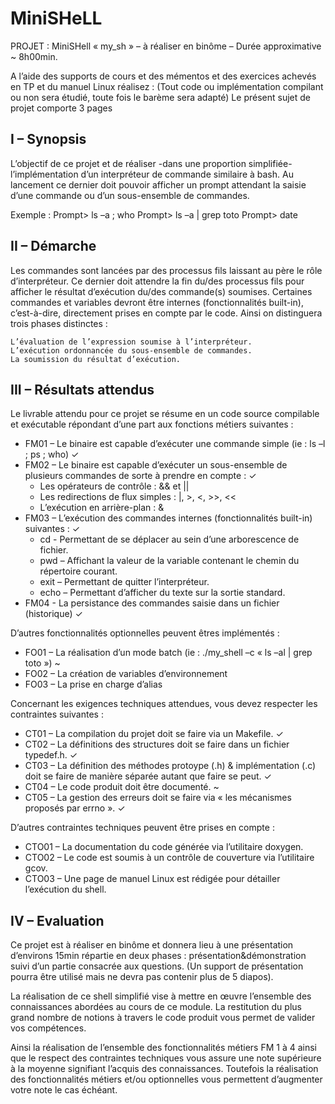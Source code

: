 # MiniSHeLL

PROJET : MiniSHell « my_sh » – à réaliser en binôme – Durée approximative ~ 8h00min.

A l’aide des supports de cours et des mémentos et des exercices achevés en TP et du manuel Linux réalisez : (Tout code ou implémentation compilant ou non sera étudié, toute fois le barème sera adapté) Le présent sujet de projet comporte 3 pages

## I – Synopsis

L’objectif de ce projet et de réaliser -dans une proportion simplifiée- l’implémentation d’un interpréteur de commande similaire à bash. Au lancement ce dernier doit pouvoir afficher un prompt attendant la saisie d’une commande ou d’un sous-ensemble de commandes.

Exemple : Prompt> ls –a ; who Prompt> ls –a | grep toto Prompt> date

## II – Démarche

Les commandes sont lancées par des processus fils laissant au père le rôle d’interpréteur. Ce dernier doit attendre la fin du/des processus fils pour afficher le résultat d’exécution du/des commande(s) soumises. Certaines commandes et variables devront être internes (fonctionnalités built-in), c’est-à-dire, directement prises en compte par le code. Ainsi on distinguera trois phases distinctes :

    L’évaluation de l’expression soumise à l’interpréteur.
    L’exécution ordonnancée du sous-ensemble de commandes.
    La soumission du résultat d’exécution.

## III – Résultats attendus

Le livrable attendu pour ce projet se résume en un code source compilable et exécutable répondant d’une part aux fonctions métiers suivantes :

- FM01 – Le binaire est capable d’exécuter une commande simple (ie : ls –l ; ps ; who) ✓
- FM02 – Le binaire est capable d’exécuter un sous-ensemble de plusieurs commandes de sorte à prendre en compte : ✓
    - Les opérateurs de contrôle : && et ||
    - Les redirections de flux simples : |, >, <, >>, <<
    - L’exécution en arrière-plan : &
- FM03 – L’exécution des commandes internes (fonctionnalités built-in) suivantes : ✓
    - cd - Permettant de se déplacer au sein d’une arborescence de fichier.
    - pwd – Affichant la valeur de la variable contenant le chemin du répertoire courant.
    - exit – Permettant de quitter l’interpréteur.
    - echo – Permettant d’afficher du texte sur la sortie standard.
- FM04 - La persistance des commandes saisie dans un fichier (historique) ✓

D’autres fonctionnalités optionnelles peuvent êtres implémentés :

- FO01 – La réalisation d’un mode batch (ie : ./my_shell –c « ls –al | grep toto ») ~
- FO02 – La création de variables d’environnement
- FO03 – La prise en charge d’alias

Concernant les exigences techniques attendues, vous devez respecter les contraintes suivantes :

- CT01 – La compilation du projet doit se faire via un Makefile. ✓
- CT02 – La définitions des structures doit se faire dans un fichier typedef.h. ✓
- CT03 – La définition des méthodes protoype (.h) & implémentation (.c) doit se faire de manière séparée autant que faire se peut. ✓
- CT04 – Le code produit doit être documenté. ~
- CT05 – La gestion des erreurs doit se faire via « les mécanismes proposés par errno ». ✓

D’autres contraintes techniques peuvent être prises en compte :
- CTO01 – La documentation du code générée via l’utilitaire doxygen.
- CTO02 – Le code est soumis à un contrôle de couverture via l’utilitaire gcov.
- CTO03 – Une page de manuel Linux est rédigée pour détailler l’exécution du shell.

## IV – Evaluation

Ce projet est à réaliser en binôme et donnera lieu à une présentation d’environs 15min répartie en deux phases : présentation&démonstration suivi d’un partie consacrée aux questions. (Un support de présentation pourra être utilisé mais ne devra pas contenir plus de 5 diapos).

La réalisation de ce shell simplifié vise à mettre en œuvre l’ensemble des connaissances abordées au cours de ce module. La restitution du plus grand nombre de notions à travers le code produit vous permet de valider vos compétences.

Ainsi la réalisation de l’ensemble des fonctionnalités métiers FM 1 à 4 ainsi que le respect des contraintes techniques vous assure une note supérieure à la moyenne signifiant l’acquis des connaissances. Toutefois la réalisation des fonctionnalités métiers et/ou optionnelles vous permettent d’augmenter votre note le cas échéant.